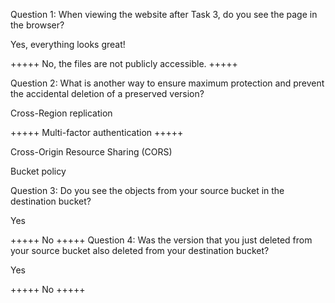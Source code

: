 Question 1: When viewing the website after Task 3, do you see the page in the browser?

 Yes, everything looks great!
 
+++++ No, the files are not publicly accessible. +++++

Question 2: What is another way to ensure maximum protection and prevent the accidental deletion of a preserved version?

 Cross-Region replication
 
+++++ Multi-factor authentication +++++
 
 Cross-Origin Resource Sharing (CORS)
 
 Bucket policy

Question 3: Do you see the objects from your source bucket in the destination bucket?

 Yes 
 
+++++ No +++++
Question 4: Was the version that you just deleted from your source bucket also deleted from your destination bucket?

 Yes
 
+++++ No +++++
